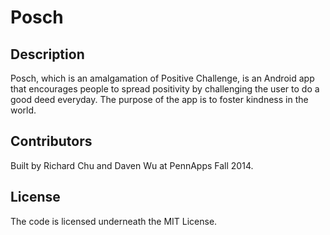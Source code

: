 # Posch

## Description
Posch, which is an amalgamation of Positive Challenge, is an Android app that encourages people to spread positivity by challenging the user to do a good deed everyday. The purpose of the app is to foster kindness in the world.

## Contributors
Built by Richard Chu and Daven Wu at PennApps Fall 2014.

## License
The code is licensed underneath the MIT License.
